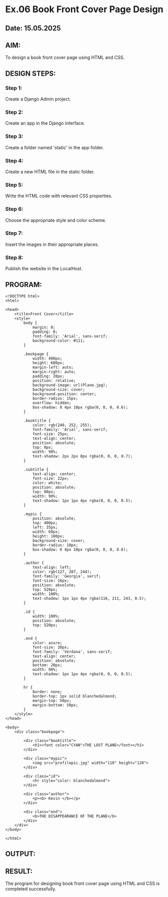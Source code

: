 # Ex.06 Book Front Cover Page Design
## Date: 15.05.2025

## AIM:
To design a book front cover page using HTML and CSS.

## DESIGN STEPS:

### Step 1:
Create a Django Admin project.

### Step 2:
Create an app in the Django interface.

### Step 3:
Create a folder named 'static' in the app folder.

### Step 4:
Create a new HTML file in the static folder.

### Step 5:
Write the HTML code with relevant CSS properties.

### Step 6:
Choose the appropriate style and color scheme.

### Step 7:
Insert the images in their appropriate places.

### Step 8:
Publish the website in the LocalHost.

## PROGRAM:
```
<!DOCTYPE html>
<html>

<head>
    <title>Front Cover</title>
    <style>
        body {
            margin: 0;
            padding: 0;
            font-family: 'Arial', sans-serif;
            background-color: #111;
        }

        .bookpage {
            width: 400px;
            height: 600px;
            margin-left: auto;
            margin-right: auto;
            padding: 20px;
            position: relative;
            background-image: url(Plane.jpg);
            background-size: cover;
            background-position: center;
            border-radius: 15px;
            overflow: hidden;
            box-shadow: 0 4px 10px rgba(0, 0, 0, 0.6);
        }

        .booktitle {
            color: rgb(240, 252, 255);
            font-family: 'Arial', sans-serif;
            font-size: 25px;
            text-align: center;
            position: absolute;
            top: 0px;
            width: 90%;
            text-shadow: 2px 2px 8px rgba(0, 0, 0, 0.7);
        }

        .subtitle {
            text-align: center;
            font-size: 22px;
            color: white;
            position: absolute;
            top: 80px;
            width: 90%;
            text-shadow: 1px 1px 4px rgba(0, 0, 0, 0.5);
        }

        .mypic {
            position: absolute;
            top: 400px;
            left: 35px;
            width: 60px;
            height: 100px;
            background-size: cover;
            border-radius: 10px;
            box-shadow: 0 4px 10px rgba(0, 0, 0, 0.6);
        }

        .author {
            text-align: left;
            color: rgb(127, 207, 244);
            font-family: 'Georgia', serif;
            font-size: 16px;
            position: absolute;
            top: 520px;
            width: 100%;
            text-shadow: 1px 1px 4px rgba(116, 211, 243, 0.5);
        }

        .id {
            width: 100%;
            position: absolute;
            top: 520px;
        }

        .end {
            color: azure;
            font-size: 20px;
            font-family: 'Verdana', sans-serif;
            text-align: center;
            position: absolute;
            bottom: 20px;
            width: 90%;
            text-shadow: 1px 1px 4px rgba(0, 0, 0, 0.5);
        }

        hr {
            border: none;
            border-top: 1px solid blanchedalmond;
            margin-top: 50px;
            margin-bottom: 50px;
        }
    </style>
</head>

<body>
    <div class="bookpage">

        <div class="booktitle">
            <h1><font color="CYAN">THE LOST PLANE</font></h1>
        </div>

        <div class="mypic">
            <img src="profilepic.jpg" width="110" height="120">
        </div>

        <div class="id">
            <hr style="color: blanchedalmond">
        </div>

        <div class="author">
            <p><b> Kevin </b></p>
        </div>

        <div class="end">
            <b>THE DISAPPEARANCE OF THE PLANE</b>
        </div>
    </div>
</body>

</html>
```
## OUTPUT:


## RESULT:
The program for designing book front cover page using HTML and CSS is completed successfully.
